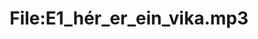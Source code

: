 ---
title: File:E1_hér_er_ein_vika.mp3
recording of: hér er ein vika
reading speed: slow
speaker: E
license: CC0
---